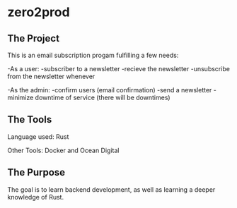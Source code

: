# zero2prod

## The Project
This is an email subscription progam fulfilling a few needs:
    
-As a user:
    -subscriber to a newsletter
    -recieve the newsletter
    -unsubscribe from the newsletter whenever

-As the admin:
    -confirm users (email confirmation)
    -send a newsletter
    -minimize downtime of service (there will be downtimes)

## The Tools
Language used: Rust

Other Tools: Docker and Ocean Digital

## The Purpose
  The goal is to learn backend development, as well as learning a deeper knowledge of Rust.
